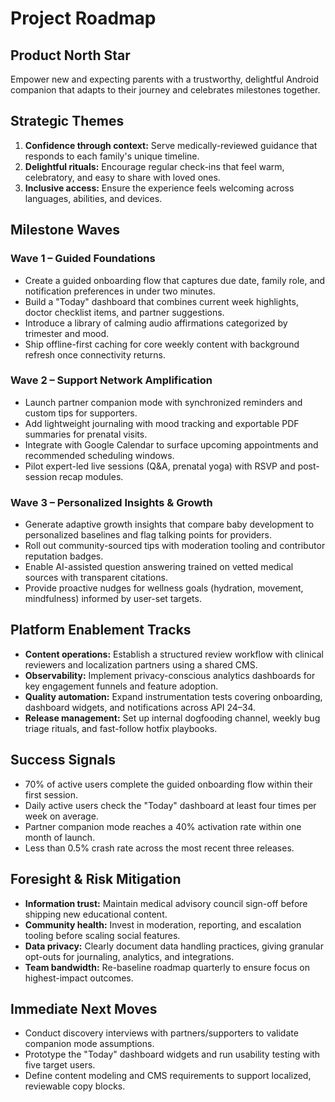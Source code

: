 # Project Roadmap

## Product North Star
Empower new and expecting parents with a trustworthy, delightful Android companion that adapts to their journey and celebrates milestones together.

## Strategic Themes
1. **Confidence through context:** Serve medically-reviewed guidance that responds to each family's unique timeline.
2. **Delightful rituals:** Encourage regular check-ins that feel warm, celebratory, and easy to share with loved ones.
3. **Inclusive access:** Ensure the experience feels welcoming across languages, abilities, and devices.

## Milestone Waves

### Wave 1 – Guided Foundations
- Create a guided onboarding flow that captures due date, family role, and notification preferences in under two minutes.
- Build a "Today" dashboard that combines current week highlights, doctor checklist items, and partner suggestions.
- Introduce a library of calming audio affirmations categorized by trimester and mood.
- Ship offline-first caching for core weekly content with background refresh once connectivity returns.

### Wave 2 – Support Network Amplification
- Launch partner companion mode with synchronized reminders and custom tips for supporters.
- Add lightweight journaling with mood tracking and exportable PDF summaries for prenatal visits.
- Integrate with Google Calendar to surface upcoming appointments and recommended scheduling windows.
- Pilot expert-led live sessions (Q&A, prenatal yoga) with RSVP and post-session recap modules.

### Wave 3 – Personalized Insights & Growth
- Generate adaptive growth insights that compare baby development to personalized baselines and flag talking points for providers.
- Roll out community-sourced tips with moderation tooling and contributor reputation badges.
- Enable AI-assisted question answering trained on vetted medical sources with transparent citations.
- Provide proactive nudges for wellness goals (hydration, movement, mindfulness) informed by user-set targets.

## Platform Enablement Tracks
- **Content operations:** Establish a structured review workflow with clinical reviewers and localization partners using a shared CMS.
- **Observability:** Implement privacy-conscious analytics dashboards for key engagement funnels and feature adoption.
- **Quality automation:** Expand instrumentation tests covering onboarding, dashboard widgets, and notifications across API 24–34.
- **Release management:** Set up internal dogfooding channel, weekly bug triage rituals, and fast-follow hotfix playbooks.

## Success Signals
- 70% of active users complete the guided onboarding flow within their first session.
- Daily active users check the "Today" dashboard at least four times per week on average.
- Partner companion mode reaches a 40% activation rate within one month of launch.
- Less than 0.5% crash rate across the most recent three releases.

## Foresight & Risk Mitigation
- **Information trust:** Maintain medical advisory council sign-off before shipping new educational content.
- **Community health:** Invest in moderation, reporting, and escalation tooling before scaling social features.
- **Data privacy:** Clearly document data handling practices, giving granular opt-outs for journaling, analytics, and integrations.
- **Team bandwidth:** Re-baseline roadmap quarterly to ensure focus on highest-impact outcomes.

## Immediate Next Moves
- Conduct discovery interviews with partners/supporters to validate companion mode assumptions.
- Prototype the "Today" dashboard widgets and run usability testing with five target users.
- Define content modeling and CMS requirements to support localized, reviewable copy blocks.
